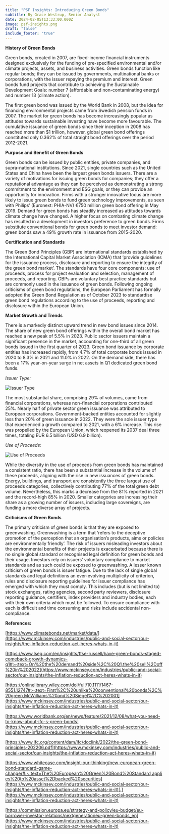 ```yaml
---
title: "PSF Insights: Introducing Green Bonds"
subtitle: By Grace Westrup, Senior Analyst
date: 2024-02-05T13:33:00.000Z
image: psf-insights.png
draft: "false"
include_footer: "true"
---
```

**History of Green Bonds**

Green bonds, created in 2007, are fixed-income financial instruments designed exclusively for the funding of pre-specified environmental and/or climate projects, assets, and business activities. Green bonds function like regular bonds; they can be issued by governments, multinational banks or corporations, with the issuer repaying the premium and interest. Green bonds fund projects that contribute to achieving the Sustainable Development Goals: number 7 (affordable and non-contaminating energy) and number 13 (climate action).

The first green bond was issued by the World Bank in 2008, but the idea for financing environmental projects came from Swedish pension funds in 2007. The market for green bonds has become increasingly popular as attitudes towards sustainable investing have become more favourable. The cumulative issuance of green bonds since their inception in 2008 has reached more than $1 trillion, however, global green bond offerings constituted only 0.362% of total straight bond offerings over the period 2012-2021.

**Purpose and Benefit of Green Bonds**

Green bonds can be issued by public entities, private companies, and supra-national institutions. Since 2021, single countries such as the United States and China have been the largest green bonds issuers. There are a variety of motivations for issuing green bonds for companies; they offer a reputational advantage as they can be perceived as demonstrating a strong commitment to the environment and ESG goals, or they can provide an opportunity for innovation. Firms with a stronger innovative focus are more likely to issue green bonds to fund green technology improvements, as seen with Philips’ (Euronext: PHIA-NV) €750 million green bond offering in May 2019. Demand for green bonds has steadily increased as attitudes towards climate change have changed. A higher focus on combating climate change has resulted in a development in investors preference to green bonds. Firms substitute conventional bonds for green bonds to meet investor demand: green bonds saw a 49% growth rate in issuance from 2015-2020.

**Certification and Standards**

The Green Bond Principles (GBP) are international standards established by the International Capital Market Association (ICMA) that ‘provide guidelines for the issuance process, disclosure and reporting to ensure the integrity of the green bond market’. The standards have four core components: use of proceeds, process for project evaluation and selection, management of proceeds, and reporting. GBPs are voluntary best practice standards but are commonly used in the issuance of green bonds. Following ongoing criticisms of green bond regulations, the European Parliament has formally adopted the Green Bond Regulation as of October 2023 to standardise green bond regulations according to the use of proceeds, reporting and disclosure within the European Union.

**Market Growth and Trends**

There is a markedly distinct upward trend in new bond issues since 2014. The share of new green bond offerings within the overall bond market has reached a new peak of 5.5% in 2023. Public sector issuers maintain a significant presence in the market, accounting for one-third of all green bonds issued in the first quarter of 2023. Green bond issuance by corporate entities has increased rapidly, from 4.7% of total corporate bonds issued in 2020 to 8.3% in 2021 and 11.0% in 2022. On the demand side, there has been a 17% year-on-year surge in net assets in Q1 dedicated green bond funds.

*Issuer Type:* 

![Issuer Type](/images/screenshot-2024-02-04-225328.png)

The most substantial share, comprising 29% of volumes, came from financial corporations, whereas non-financial corporations contributed 25%. Nearly half of private sector green issuance was attributed to European corporations. Government-backed entities accounted for slightly less than 20% of green issuance in 2022. They were the sole issuer type that experienced a growth compared to 2021, with a 6% increase. This rise was propelled by the European Union, which reopened its 2037 deal three times, totaling EUR 6.5 billion (USD 6.9 billion).

*U﻿se of Proceeds:*

![Use of Proceeds](/images/screenshot-2024-02-04-230453.png)

While the diversity in the use of proceeds from green bonds has maintained a consistent ratio, there has been a substantial increase in the volume of these proceeds, aligning with the rise in new issuances of green bonds. Energy, buildings, and transport are consistently the three largest use of proceeds categories, collectively contributing 77% of the total green debt volume. Nevertheless, this marks a decrease from the 81% reported in 2021 and the record-high 85% in 2020. Smaller categories are increasing their share as a growing number of issuers, including large sovereigns, are funding a more diverse array of projects.

**Criticisms of Green Bonds**

The primary criticism of green bonds is that they are exposed to greenwashing. Greenwashing is a term that ‘refers to the deceptive promotion of the perception that an organisation’s products, aims or policies are environmentally friendly’. The risk of issuers misleading investors about the environmental benefits of their projects is exacerbated because there is no single global standard or recognised legal definition for green bonds and their usage. Investors rely on issuers’ voluntary compliance to market standards and as such could be exposed to greenwashing. A lesser known criticism of green bonds is issuer fatigue. Due to the lack of single global standards and legal definitions an ever-evolving multiplicity of criterion, rules and disclosure reporting guidelines for issuer compliance has emerged with which they must comply. This includes (but is not limited to) stock exchanges, rating agencies, second party reviewers, disclosure reporting guidance, certifiers, index providers and industry bodies, each with their own criteria which must be followed. To ensure compliance with each is difficult and time consuming and risks include accidental non-compliance.

**References:**

[https://www.climatebonds.net/market/data/](https://www.mckinsey.com/industries/public-and-social-sector/our-insights/the-inflation-reduction-act-heres-whats-in-it)

[https://www.lseg.com/en/insights/ftse-russell/have-green-bonds-staged-comeback-growth-dynamics-q1#:~:text=On%20the%20demand%20side%2C%20Q1,the%20sell%2Doff%20in%202022](https://www.mckinsey.com/industries/public-and-social-sector/our-insights/the-inflation-reduction-act-heres-whats-in-it)

[https://onlinelibrary.wiley.com/doi/full/10.1111/1467-8551.12747#:~:text=First%2C%20unlike%20conventional%20bonds%2C%20green,McWilliams%20and%20Siegel%2C%202001](https://www.mckinsey.com/industries/public-and-social-sector/our-insights/the-inflation-reduction-act-heres-whats-in-it)

[https://www.worldbank.org/en/news/feature/2021/12/08/what-you-need-to-know-about-ifc-s-green-bonds](https://www.mckinsey.com/industries/public-and-social-sector/our-insights/the-inflation-reduction-act-heres-whats-in-it)

[https://www.ifc.org/content/dam/ifc/doclink/2022/the-green-bond-principles-202206.pdf](https://www.mckinsey.com/industries/public-and-social-sector/our-insights/the-inflation-reduction-act-heres-whats-in-it)

[https://www.whitecase.com/insight-our-thinking/new-european-green-bond-standard-game-changer#:~:text=The%20European%20Green%20Bond%20Standard,applies%20to%20asset%2Dbacked%20securities](https://www.mckinsey.com/industries/public-and-social-sector/our-insights/the-inflation-reduction-act-heres-whats-in-it)[.](https://www.mckinsey.com/industries/public-and-social-sector/our-insights/the-inflation-reduction-act-heres-whats-in-it)

[https://commission.europa.eu/strategy-and-policy/eu-budget/eu-borrower-investor-relations/nextgenerationeu-green-bonds_en](https://www.mckinsey.com/industries/public-and-social-sector/our-insights/the-inflation-reduction-act-heres-whats-in-it)